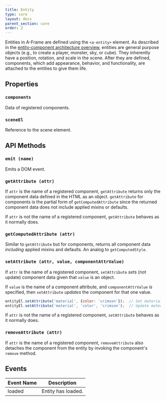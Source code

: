 ```yaml
---
title: Entity
type: core
layout: docs
parent_section: core
order: 2
---
```


Entities in A-Frame are defined using the `<a-entity>` element. As described in the [entity-component architecture overview](../core/), entities are general purpose objects (e.g., to create a player, monster, sky, or cube). They inherently have a position, rotation, and scale in the scene. After they are defined, components, which add appearance, behavior, and functionality, are attached to the entities to give them life.

## Properties

### `components`

Data of registered components.

### `sceneEl`

Reference to the scene element.

## API Methods

### `emit (name)`

Emits a DOM event.

### `getAttribute (attr)`

If `attr` is the name of a registered component, `getAttribute` returns only the component data defined in the HTML as an object. `getAttribute` for components is the partial form of `getComputedAttribute` since the returned component data does not include applied mixins or defaults.

If `attr` is not the name of a registered component, `getAttribute` behaves as it normally does.

### `getComputedAttribute (attr)`

Similar to `getAttribute` but for components, returns all component data *including* applied mixins and defaults. An analog to `getComputedStyle`.

### `setAttribute (attr, value, componentAttrValue)`

If `attr` is the name of a registered component, `setAttribute` *set*s (not update) component data given that `value` is an object.

If `value` is the name of a component attribute, and `componentAttrValue` is specified, then `setAttribute` *updates* the component for that one value.

```js
entityEl.setAttribute('material', {color: 'crimson'});  // Set material data.
entityEl.setAttribute('material', 'color', 'crimson');  // Update material color.
```

If `attr` is not the name of a registered component, `setAttribute` behaves as it normally does.

### `removeAttribute (attr)`

If `attr` is the name of a registered component, `removeAttribute` also detaches the component from the entity by invoking the component's `remove` method.

## Events

| Event Name | Description        |
|------------|--------------------|
| loaded     | Entity has loaded. |
